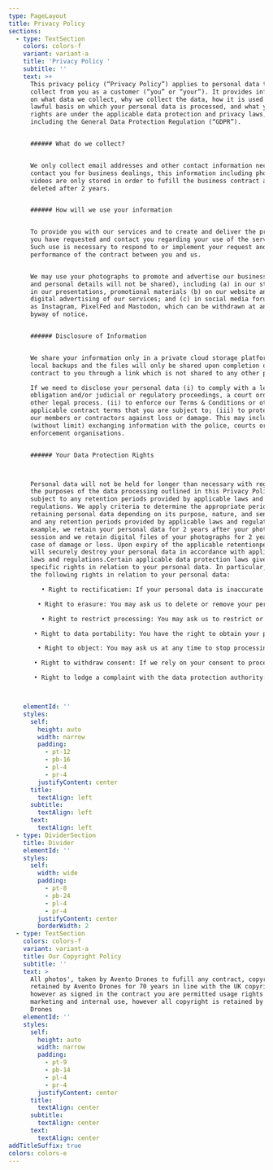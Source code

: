 ```yaml
---
type: PageLayout
title: Privacy Policy
sections:
  - type: TextSection
    colors: colors-f
    variant: variant-a
    title: 'Privacy Policy '
    subtitle: ''
    text: >+
      This privacy policy (“Privacy Policy”) applies to personal data that we
      collect from you as a customer (“you” or “your”). It provides information
      on what data we collect, why we collect the data, how it is used and the
      lawful basis on which your personal data is processed, and what your
      rights are under the applicable data protection and privacy laws,
      including the General Data Protection Regulation (“GDPR”).


      ###### What do we collect?


      We only collect email addresses and other contact information necessary to
      contact you for business dealings, this information including photos and
      videos are only stored in order to fufill the business contract and is
      deleted after 2 years.


      ###### How will we use your information


      To provide you with our services and to create and deliver the products
      you have requested and contact you regarding your use of the services.
      Such use is necessary to respond to or implement your request and for the
      performance of the contract between you and us.


      We may use your photographs to promote and advertise our business (names
      and personal details will not be shared), including (a) in our studio and
      in our presentations, promotional materials (b) on our website and other
      digital advertising of our services; and (c) in social media forums such
      as Instagram, PixelFed and Mastodon, which can be withdrawn at any time
      byway of notice.


      ###### Disclosure of Information


      We share your information only in a private cloud storage platform with no
      local backups and the files will only be shared upon completion of the
      contract to you through a link which is not shared to any other parties.

      If we need to disclose your personal data (i) to comply with a legal
      obligation and/or judicial or regulatory proceedings, a court order or
      other legal process. (ii) to enforce our Terms & Conditions or other
      applicable contract terms that you are subject to; (iii) to protect us,
      our members or contractors against loss or damage. This may include
      (without limit) exchanging information with the police, courts or law
      enforcement organisations.


      ###### Your Data Protection Rights



      Personal data will not be held for longer than necessary with regard to
      the purposes of the data processing outlined in this Privacy Policy,
      subject to any retention periods provided by applicable laws and
      regulations. We apply criteria to determine the appropriate periods for
      retaining personal data depending on its purpose, nature, and sensitivity
      and any retention periods provided by applicable laws and regulations. For
      example, we retain your personal data for 2 years after your photography
      session and we retain digital files of your photographs for 2 years in
      case of damage or loss. Upon expiry of the applicable retentionperiod we
      will securely destroy your personal data in accordance with applicable
      laws and regulations.Certain applicable data protection laws give you
      specific rights in relation to your personal data. In particular, you have
      the following rights in relation to your personal data:

         • Right to rectification: If your personal data is inaccurate or incomplete, you are entitled to ask that we correct or complete it. If we shared your personal data with others, we will tell them about the correction where possible.  

        • Right to erasure: You may ask us to delete or remove your personal data, such as where our legal basis for the processing is your consent and you withdraw consent. We may continue processing personal data where this is necessary for a legitimate interest in doing so, as described in this Privacy Policy. 

         • Right to restrict processing: You may ask us to restrict or ‘block’ the processing of your personal data in certain circumstances, such as where you contest the accuracy of the data or object to us processing it. We will tell you before we lift any restriction on processing.   

       • Right to data portability: You have the right to obtain your personal data from us that you consented to give us or that was provided to us as necessary in connection with our contract with you. We will give you your personal data in a structured, commonly used and machine-readable format. You may reuse it elsewhere.  

        • Right to object: You may ask us at any time to stop processing your personal data on grounds relating to your particular situation, and we will do so: If we are relying on a legitimate interest to process your personal data -- unless we demonstrate compelling legitimate grounds for the processing or If we are processing your personal data for direct marketing.   

       • Right to withdraw consent: If we rely on your consent to process your personal data, you have the right to withdraw that consent at any time. This will not affect the lawfulness of processing of your data before we received notice that you wished to withdraw your consent.   

       • Right to lodge a complaint with the data protection authority: If you have a concern about our privacy practices, including the way we handled your personal data, you can report it to the UK data protection authority (the Information Commissioner’s Office or ICO), or, as the case may be, any other competent data protection authority of an EU member state that is authorised to hear those concerns.If you wish to exercise any of these rights please contact us as described in the “Contact us” section. We may also need to ask you for further information to verify your identity before we can respond to any request.



    elementId: ''
    styles:
      self:
        height: auto
        width: narrow
        padding:
          - pt-12
          - pb-16
          - pl-4
          - pr-4
        justifyContent: center
      title:
        textAlign: left
      subtitle:
        textAlign: left
      text:
        textAlign: left
  - type: DividerSection
    title: Divider
    elementId: ''
    styles:
      self:
        width: wide
        padding:
          - pt-8
          - pb-24
          - pl-4
          - pr-4
        justifyContent: center
        borderWidth: 2
  - type: TextSection
    colors: colors-f
    variant: variant-a
    title: Our Copyright Policy
    subtitle: ''
    text: >
      All photos', taken by Avento Drones to fufill any contract, copyrights are
      retained by Avento Drones for 70 years in line with the UK copyright law
      however as signed in the contract you are permitted usage rights for
      marketing and internal use, however all copyright is retained by Avento
      Drones
    elementId: ''
    styles:
      self:
        height: auto
        width: narrow
        padding:
          - pt-9
          - pb-14
          - pl-4
          - pr-4
        justifyContent: center
      title:
        textAlign: center
      subtitle:
        textAlign: center
      text:
        textAlign: center
addTitleSuffix: true
colors: colors-e
---
```

